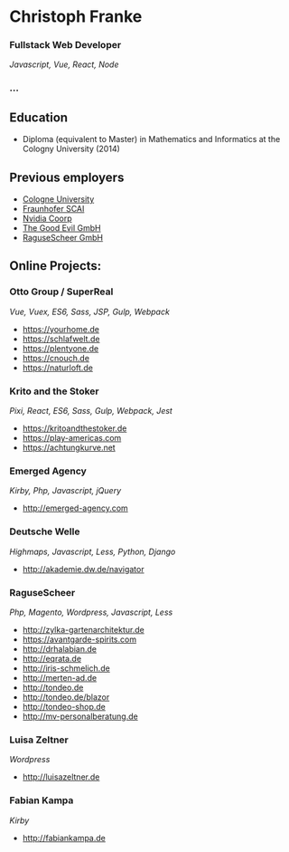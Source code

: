 # Christoph Franke


### Fullstack Web Developer
*Javascript, Vue, React, Node*
### <a class="liame">...</a>

## Education

- Diploma (equivalent to Master) in Mathematics and Informatics at the Cologny University (2014)

## Previous employers
- [Cologne University](https://www.zaik.uni-koeln.de/)
- [Fraunhofer SCAI](https://www.scai.fraunhofer.de/en/business-research-areas/fast-solvers/products/samg.html)
- [Nvidia Coorp](https://developer.nvidia.com/amgx)
- [The Good Evil GmbH](http://thegoodevil.com/)
- [RaguseScheer GmbH](https://ragusescheer.de/)

## Online Projects:

### Otto Group / SuperReal
*Vue, Vuex, ES6, Sass, JSP, Gulp, Webpack*

- <https://yourhome.de>
- <https://schlafwelt.de>
- <https://plentyone.de>
- <https://cnouch.de>
- <https://naturloft.de>

### Krito and the Stoker
*Pixi, React, ES6, Sass, Gulp, Webpack, Jest*

- <https://kritoandthestoker.de>
- <https://play-americas.com>
- <https://achtungkurve.net>

### Emerged Agency
*Kirby, Php, Javascript, jQuery*

- <http://emerged-agency.com>

### Deutsche Welle
*Highmaps, Javascript, Less, Python, Django*

- <http://akademie.dw.de/navigator>

### RaguseScheer
*Php, Magento, Wordpress, Javascript, Less*

- <http://zylka-gartenarchitektur.de>
- <https://avantgarde-spirits.com>
- <http://drhalabian.de>
- <http://eqrata.de>
- <http://iris-schmelich.de>
- <http://merten-ad.de>
- <http://tondeo.de>
- <http://tondeo.de/blazor>
- <http://tondeo-shop.de>
- <http://mv-personalberatung.de>

### Luisa Zeltner
*Wordpress*
- <http://luisazeltner.de>

### Fabian Kampa
*Kirby*
- <http://fabiankampa.de>
